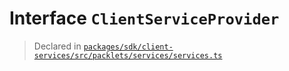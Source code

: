 # Interface `ClientServiceProvider`
> Declared in [`packages/sdk/client-services/src/packlets/services/services.ts`](.)
